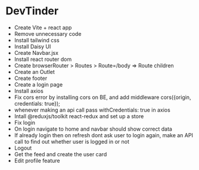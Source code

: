 # DevTinder

- Create Vite + react app
- Remove unnecessary code
- Install tailwind css
- Install Daisy UI
- Create Navbar.jsx
- Install react router dom
- Create browserRouter > Routes > Route=/body => Route children
- Create an Outlet
- Create footer
- Create a login page
- Install axios
- Fix cors error by installing cors on BE, and add middleware cors({origin, credentials: true});
- whenever making an api call pass withCredentials: true in axios
- Intall @reduxjs/toolkit react-redux and set up a store
- Fix login
- On login navigate to home and navbar should show correct data
- If already login then on refresh dont ask user to login again, make an API call to find out whether user is logged in or not
- Logout
- Get the feed and create the user card
- Edit profile feature
